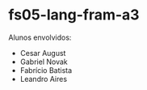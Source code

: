 # fs05-lang-fram-a3

Alunos envolvidos:
 - Cesar August
 - Gabriel Novak
 - Fabrício Batista
 - Leandro Aires
